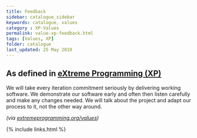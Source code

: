 ```yaml
---
title: Feedback
sidebar: catalogue_sidebar
keywords: catalogue, values
category : XP-Values
permalink: value-xp-feedback.html
tags: [Values, XP]
folder: catalogue
last_updated: 25 May 2019
---
```


## As defined in [eXtreme Programming (XP)](/archetype/XP)
We will take every iteration commitment seriously by delivering working software. We demonstrate our software early and often then listen carefully and make any changes needed. We will talk about the project and adapt our process to it, not the other way around.

*(via [extremeprogramming.org/values](http://www.extremeprogramming.org/values.html))*

{% include links.html %}
